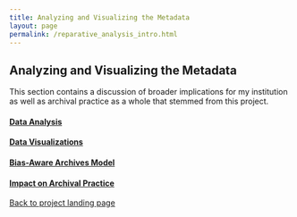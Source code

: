 ```yaml
---
title: Analyzing and Visualizing the Metadata
layout: page
permalink: /reparative_analysis_intro.html
---
```


## Analyzing and Visualizing the Metadata

This section contains a discussion of broader implications for my institution as well as archival practice as a whole that stemmed from this project.

#### [Data Analysis](https://elizajames.github.io/reparative_analysis_data.html)

#### [Data Visualizations](https://elizajames.github.io/reparative_analysis_visualization.html)

#### [Bias-Aware Archives Model](https://elizajames.github.io/reparative_analysis_bias_model.html)

#### [Impact on Archival Practice](https://elizajames.github.io/reparative_analysis_impact.html)

[Back to project landing page](https://elizajames.github.io/reparative.html)
